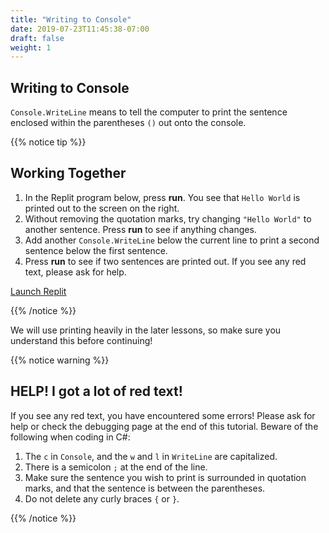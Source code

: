 ```yaml
---
title: "Writing to Console"
date: 2019-07-23T11:45:38-07:00
draft: false
weight: 1
---
```


## Writing to Console

`Console.WriteLine` means to tell the computer to print the sentence enclosed within the parentheses `()` out onto the console.

{{% notice tip %}}

## Working Together

1. In the Replit program below, press **run**. You see that `Hello World` is printed out to the screen on the right.
2. Without removing the quotation marks, try changing `"Hello World"` to another sentence. Press **run** to see if anything changes.
3. Add another `Console.WriteLine` below the current line to print a second sentence below the first sentence.
4. Press **run** to see if two sentences are printed out. If you see any red text, please ask for help.

<a class="my-2 mx-4 btn btn-info" href="https://replit.com/@nuevofoundation/NF-CSharp-WritingToConsole" target="_blank">Launch Replit</a>

{{% /notice %}}

We will use printing heavily in the later lessons, so make sure you understand this before continuing!

{{% notice warning %}}

## HELP! I got a lot of red text!

If you see any red text, you have encountered some errors! Please ask for help or check the debugging page at the end of this tutorial. Beware of the following when coding in C#:

1. The `c` in `Console`, and the `w` and `l` in `WriteLine` are capitalized.
2. There is a semicolon `;` at the end of the line.
3. Make sure the sentence you wish to print is surrounded in quotation marks, and that the sentence is between the parentheses.
4. Do not delete any curly braces `{` or `}`.

{{% /notice %}}
